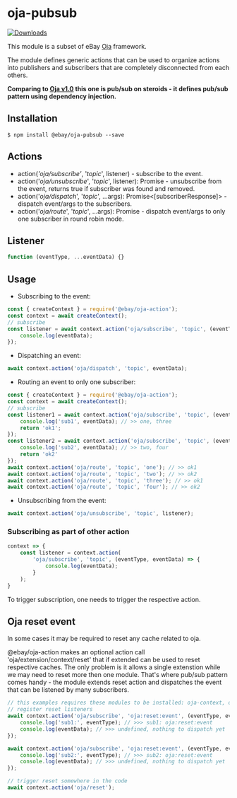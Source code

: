 # oja-pubsub

[![Downloads](https://img.shields.io/npm/dm/@ebay/oja-pubsub.svg)](http://npm-stat.com/charts.html?package=@ebay/oja-pubsub)

This module is a subset of eBay [Oja](https://github.com/eBay/oja#readme) framework.


The module defines generic actions that can be used to organize actions into publishers and subscribers that are completely disconnected from each others.

__Comparing to [Oja v1.0](https://github.com/eBay/oja/blob/master/packages/oja-flow#readme) this one is pub/sub on steroids - it defines pub/sub pattern using dependency injection.__

## Installation

```
$ npm install @ebay/oja-pubsub --save
```

## Actions

* action(_'oja/subscribe'_, '_topic_', listener) - subscribe to the event.
* action('_oja/unsubscribe_', '_topic_', listener): Promise<boolean> - unsubscribe from the event, returns true if subscriber was found and removed.
* action('_oja/dispatch_', '_topic_', ...args): Promise<[subscriberResponse]> - dispatch event/args to the subscribers.
* action('_oja/route_', '_topic_', ...args): Promise<subscriberResponse> - dispatch event/args to only one subscriber in round robin mode.

## Listener

```js
function (eventType, ...eventData) {}
```

## Usage

* Subscribing to the event:

```js
const { createContext } = require('@ebay/oja-action');
const context = await createContext();
// subscribe
const listener = await context.action('oja/subscribe', 'topic', (eventType, eventData) => {
    console.log(eventData);
});
```

* Dispatching an event:

```js
await context.action('oja/dispatch', 'topic', eventData);
```

* Routing an event to only one subscriber:

```js
const { createContext } = require('@ebay/oja-action');
const context = await createContext();
// subscribe
const listener1 = await context.action('oja/subscribe', 'topic', (eventType, eventData) => {
    console.log('sub1', eventData); // >> one, three
    return 'ok1';
});
const listener2 = await context.action('oja/subscribe', 'topic', (eventType, eventData) => {
    console.log('sub2', eventData); // >> two, four
    return 'ok2'
});
await context.action('oja/route', 'topic', 'one'); // >> ok1
await context.action('oja/route', 'topic', 'two'); // >> ok2
await context.action('oja/route', 'topic', 'three'); // >> ok1
await context.action('oja/route', 'topic', 'four'); // >> ok2
```

* Unsubscribing from the event:

```js
await context.action('oja/unsubscribe', 'topic', listener);
```

### Subscribing as part of other action

```js
context => {
    const listener = context.action(
        'oja/subscribe', 'topic', (eventType, eventData) => {
            console.log(eventData);
        }
    );
}
```

To trigger subscription, one needs to trigger the respective action.

## Oja reset event

In some cases it may be required to reset any cache related to oja.

@ebay/oja-action makes an optional action call 'oja/extension/context/reset' that if extended can be used to reset respective caches. The only problem is it allows a single extenstion while we may need to reset more then one module.
That's where pub/sub pattern comes handy - the module extends reset action and dispatches the event that can be listened by many subscribers.

```js
// this examples requires these modules to be installed: oja-context, oja-action, oja-pubsub
// register reset listeners
await context.action('oja/subscribe', 'oja:reset:event', (eventType, eventData) => {
    console.log('sub1:', eventType); // >>> sub1: oja:reset:event
    console.log(eventData); // >>> undefined, nothing to dispatch yet
});

await context.action('oja/subscribe', 'oja:reset:event', (eventType, eventData) => {
    console.log('sub2:', eventType); // >>> sub2: oja:reset:event
    console.log(eventData); // >>> undefined, nothing to dispatch yet
});

// trigger reset somewhere in the code
await context.action('oja/reset');
```
